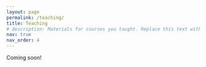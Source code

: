 ```yaml
---
layout: page
permalink: /teaching/
title: Teaching
# description: Materials for courses you taught. Replace this text with your description.
nav: true
nav_order: 4
---
```


Coming soon!
